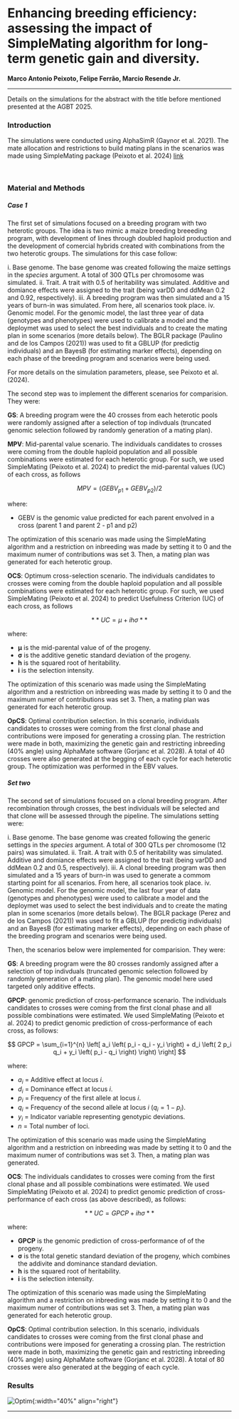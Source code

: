 # Enhancing breeding efficiency: assessing the impact of SimpleMating algorithm for long-term genetic gain and diversity.

**Marco Antonio Peixoto, Felipe Ferrão, Marcio Resende Jr.**

***


Details on the simulations for the abstract with the title before mentioned presented at the AGBT 2025.


### Introduction
The simulations were conducted using AlphaSimR (Gaynor et al. 2021). The mate allocation and restrictions to build mating plans in the scenarios was made using SimpleMating package (Peixoto et al. 2024) [link](https://github.com/Resende-Lab/SimpleMating)

<br>

### Material and Methods

##### **Case 1**

The first set of simulations focused on a breeding program with two heterotic groups. The idea is two mimic a maize breeding breeeding program, with development of lines through doubled haploid production and the development of comercial hybrids created with combinations from the two heterotic groups. The simulations for this case follow:

i. Base genome. The base genome was created following the maize settings in the *species* argument. A total of 300 QTLs per chromosome was simulated. 
ii. Trait.  A trait with 0.5 of heritability was simulated. Additive and domiance effects were assigned to the trait (being varDD and ddMean 0.2 and 0.92, respectively). 
iii. A breeding program was then simulated and a 15 years of burn-in was simulated. From here, all scenarios took place. 
iv. Genomic model. For the genomic model, the last three year of data (genotypes and phenotypes) were used to calibrate a model and the deploymet was used to select the best individuals and to create the mating plan in some scenarios (more details below). The BGLR package (Paulino and de los Campos (2021)) was used to fit a GBLUP (for predictig individuals) and an BayesB (for estimating marker effects), depending on each phase of the breeding program and scenarios were being used.

For more details on the simulation parameters, please, see Peixoto et al. (2024).

The second step was to implement the different scenarios for comparision. They were:

**GS**: A breeding program were the 40 crosses from each heterotic pools were randomly assigned after a selection of top indivduals (truncated genomic selection followed by randomly generation of a mating plan). 

**MPV**: Mid-parental value scenario. The individuals candidates to crosses were coming from the double haploid population and all possible combinations were estimated for each heterotic group. For such, we used SimpleMating (Peixoto et al. 2024) to predict the mid-parental values (UC) of each cross, as follows


$$
MPV = (GEBV_{p1} + GEBV_{p2})/2
$$

where:  
- GEBV is the genomic value predicted for each parent envolved in a cross (parent 1 and parent 2 - p1 and p2)  

The optimization of this scenario was made using the SimpleMating algorithm and a restriction on inbreeding was made by setting it to 0 and the maximum numer of contributions was set 3. Then, a mating plan was generated for each heterotic group.


**OCS**: Optimum cross-selection scenario. The individuals candidates to crosses were coming from the double haploid population and all possible combinations were estimated for each heterotic group. For such, we used SimpleMating (Peixoto et al. 2024) to predict Usefulness Criterion (UC) of each cross, as follows

$$
**UC = μ + ihσ**
$$

where:  
- **μ** is the mid-parental value of of the progeny.  
- **σ** is the additive genetic standard deviation of the progeny.
- **h** is the squared root of heritability.
- **i** is the selection intensity.  

The optimization of this scenario was made using the SimpleMating algorithm and a restriction on inbreeding was made by setting it to 0 and the maximum numer of contributions was set 3. Then, a mating plan was generated for each heterotic group.

**OpCS**: Optimal contribution selection. In this scenario, individuals candidates to crosses were coming from the first clonal phase and contributions were imposed for generating a crossing plan. The restriction were made in both, maximizing the genetic gain and restricting inbreeding (40% angle) using AlphaMate software (Gorjanc et al. 2028). A total of 40 crosses were also generated at the begging of each cycle for each heterotic group. The optimization was performed in the EBV values.


##### Set two

The second set of simulations focused on a clonal breeding program. After recombination through crosses, the best individuals will be selected and that clone will be assessed through the pipeline. The simulations setting were:

i. Base genome. The base genome was created following the generic settings in the *species* argument. A total of 300 QTLs per chromosome (12 pairs) was simulated. 
ii. Trait.  A trait with 0.5 of heritability was simulated. Additive and domiance effects were assigned to the trait (being varDD and ddMean 0.2 and 0.5, respectively). 
iii. A clonal breeding program was then simulated and a 15 years of burn-in was used to generate a commom starting point for all scenarios. From here, all scenarios took place. 
iv. Genomic model. For the genomic model, the last four year of data (genotypes and phenotypes) were used to calibrate a model and the deploymet was used to select the best individuals and to create the mating plan in some scenarios (more details below). The BGLR package (Perez and de los Campos (2021)) was used to fit a GBLUP (for predictig individuals) and an BayesB (for estimating marker effects), depending on each phase of the breeding program and scenarios were being used.

Then, the scenarios below were implemented for comparision. They were:

**GS**: A breeding program were the 80 crosses randomly assigned after a selection of top indivduals (truncated genomic selection followed by randomly generation of a mating plan). The genomic model here used targeted only additive effects.

**GPCP**: genomic prediction of cross-performance scenario. The individuals candidates to crosses were coming from the first clonal phase and all possible combinations were estimated. We used SimpleMating (Peixoto et al. 2024) to predict genomic prediction of cross-performance of each cross, as follows:



$$
GPCP = \sum_{i=1}^{n} \left[ a_i \left( p_i - q_i - y_i \right) + d_i \left( 2 p_i q_i + y_i \left( p_i - q_i \right) \right) \right]
$$


where:
- $a_i$ = Additive effect at locus *i*.  
- $d_i$ = Dominance effect at locus *i*.  
- $p_i$ = Frequency of the first allele at locus *i*.  
- $q_i$ = Frequency of the second allele at locus *i* ($q_i = 1 - p_i$).  
- $y_i$ = Indicator variable representing genotypic deviations.  
- $n$ = Total number of loci.  

The optimization of this scenario was made using the SimpleMating algorithm and a restriction on inbreeding was made by setting it to 0 and the maximum numer of contributions was set 3. Then, a mating plan was generated.


**OCS**: The individuals candidates to crosses were coming from the first clonal phase and all possible combinations were estimated. We used SimpleMating (Peixoto et al. 2024) to predict genomic prediction of cross-performance of each cross (as above described), as follows:

$$
**UC = GPCP + ihσ**
$$

where:  
- **GPCP** is the genomic prediction of cross-performance of of the progeny.  
- **σ** is the total genetic standard deviation of the progeny, which combines the addivite and dominance standard deviation.
- **h** is the squared root of heritability.
- **i** is the selection intensity.  

The optimization of this scenario was made using the SimpleMating algorithm and a restriction on inbreeding was made by setting it to 0 and the maximum numer of contributions was set 3. Then, a mating plan was generated for each heterotic group.

**OpCS**: Optimal contribution selection. In this scenario, individuals candidates to crosses were coming from the first clonal phase and contributions were imposed for generating a crossing plan. The restriction were made in both, maximizing the genetic gain and restricting inbreeding (40% angle) using AlphaMate software (Gorjanc et al. 2028). A total of 80 crosses were also generated at the begging of each cycle.


### Results


![Optim](https://github.com/marcopxt/marcopxt.github.io/tree/master/assets/images/Mate_Allocation.png){:width="40%" align="right"}

***









